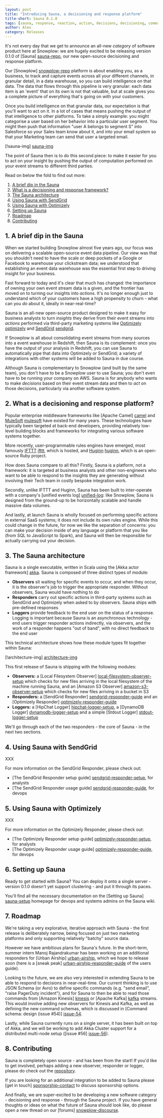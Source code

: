 ```yaml
---
layout: post
title: "Introducing Sauna, a decisioning and response platform"
title-short: Sauna 0.1.0
tags: [sauna, response, reaction, action, decisions, decisioning, commands, snowplow]
author: Alex
category: Releases
---
```


It's not every day that we get to announce an all-new *category* of software product here at Snowplow: we are hugely excited to be releasing version 0.1.0 of [Sauna] [sauna-repo], our new open-source decisioning and response platform.

Our [Snowplow] [snowplow-repo] platform is about enabling you, as a business, to track and capture events across all your different channels, in granular detail, in a data warehouse, so you can build intelligence on that data. The data that flows through this pipeline is very granular: each data item is an 'event' that on its own is not that valuable, but at scale gives you a complete picture of everything that's going on with your customers.

Once you build intelligence on that granular data, our expectation is that you'll want to act on it. In a lot of cases that means pushing the output of that intelligence to other platforms. To take a simply example: you might categorise a user based on her behavior into a particular user segment. You might then push that information "user A belongs to segment S" into Salesforce so your Sales team know about it, and into your email system so that your Marketing team can send that user a targeted email.

[!sauna-img] [sauna-img]

The point of Sauna then is to do this second piece: to make it easier for you to act on your insight by pushing the output of computation performed on your event streams to different third parties.

Read on below the fold to find out more:

1. [A brief dip in the Sauna](/blog/2016/09/18/introducing-sauna-a-decisioning-and-response-platform#intro)
2. [What is a decisioning and response framework?](/blog/2016/09/18/introducing-sauna-a-decisioning-and-response-platform#what-and-why)
3. [The Sauna architecture](/blog/2016/09/18/introducing-sauna-a-decisioning-and-response-platform#architecture)
4. [Using Sauna with SendGrid](/blog/2016/09/18/introducing-sauna-a-decisioning-and-response-platform#sendgrid)
5. [Using Sauna with Optimizely](/blog/2016/09/18/introducing-sauna-a-decisioning-and-response-platform#optimizely)
6. [Setting up Sauna](/blog/2016/09/18/introducing-sauna-a-decisioning-and-response-platform#setup)
7. [Roadmap](/blog/2016/09/18/introducing-sauna-a-decisioning-and-response-platform#roadmap)
8. [Contributing](/blog/2016/09/18/introducing-sauna-a-decisioning-and-response-platform#contributing)

<!--more-->

<h2 id="intro">1. A brief dip in the Sauna</h2>

When we started building Snowplow almost five years ago, our focus was on delivering a scalable open-source event data pipeline. Our view was that you shouldn't need to have the scale or deep pockets of a Google or Facebook to warehouse your clickstream data; we understood that establishing an event data warehouse was the essential first step to driving insight for your business.

Fast forward to today and it's clear that much has changed: the importance of owning your own event stream data is a given, and the frontier has moved on to turning our insights into *actions*. It's no longer enough just to understand which of your customers have a high propensity to churn - what can you *do* about it, ideally in near-real-time?

Sauna is an all-new open-source product designed to make it easy for business analysts to turn *insights* they derive from their event streams into *actions* performed via third-party marketing systems like [Optimizely] [optimizely] and [SendGrid] [sendgrid].

If Snowplow is all about consolidating event streams from many sources into a event warehouse in Redshift, then Sauna is its complement: once you have the output of your analysis in Redshift, you can use Sauna to automatically pipe that data into Optimizely or SendGrid; a variety of integrations with other systems will be added to Sauna in due course.

Although Sauna is complementary to Snowplow (and built by the same team), you don't have to be a Snowplow user to use Sauna; you don't even have to be running your company on AWS. Sauna is for anybody who wants to make *decisions* based on their event stream data and then to *act* on those decisions, particularly via another software system.

<h2 id="what-and-why">2. What is a decisioning and response platform?</h2>

Popular enterprise middleware frameworks like [Apache Camel] [camel] and [MuleSoft] [mulesoft] have existed for many years. These technologies have typically been targeted at back-end developers, providing relatively low-level building blocks and frameworks for integrating various software systems together.

More recently, user-programmable rules engines have emerged, most famously [IFTTT] [ifttt], which is hosted, and [Huginn] [huginn], which is an open-source Ruby project.

How does Sauna compare to all this? Firstly, Sauna is a platform, not a framework: it is targeted at business analysts and other non-engineers who want to be able to respond to the insights they are generating without involving their Tech team in costly bespoke integration work.

Secondly, unlike IFTTT and Huginn, Sauna has been built to inter-operate with a company's [unified events log] [unified-log]: like Snowplow, Sauna is designed from the ground-up to be horizontally scalable and handle massive data volumes.

And lastly, at launch Sauna is wholly focused on performing specific actions in external SaaS systems; it does not include its own rules engine. While this could change in the future, for now we like the separation of concerns: you can make your decision inside of any language or platform that you like (from SQL to JavaScript to Spark), and Sauna will then be responsible for actually carrying out your decision.

<h2 id="architecture">3. The Sauna architecture</h2>

Sauna is a single executable, written in Scala using the [Akka actor framework] [akka]. Sauna is composed of three distinct types of module:

* **Observers** sit waiting for specific events to occur, and when they occur, it is the observer's job to trigger the appropriate responder. Without observers, Sauna would have nothing to do
* **Responders** carry out specific actions in third-party systems such as SendGrid and Optimizely when asked to by observers. Sauna ships with pre-defined responses
* **Loggers** provide feedback to the end user on the status of a response. Logging is important because Sauna is an asynchronous technology - end users trigger responder actions indirectly, via observers, and the work of a responder happens "out of band", with no direct feedback to the end user

This technical architecture shows how these module types fit together within Sauna:

[!architecture-img] [architecture-img]

This first release of Sauna is shipping with the following modules:

* **Observers:** a [Local Filesystem Observer] [local-filesystem-observer-setup] which checks for new files arriving in the local filesystem of the machine running Sauna, and an [Amazon S3 Observer] [amazon-s3-observer-setup] which checks for new files arriving in a bucket in S3
* **Responders:** a [SendGrid Responder] [sendgrid-responder-guide] and an [Optimizely Responder] [optimizely-responder-guide]
* **Loggers:** a [HipChat Logger] [hipchat-logger-setup], a [DynamoDB Logger] [dynamodb-logger-setup] and a simple [Stdout Logger] [stdout-logger-setup]

We'll go through each of the two responders - the core of Sauna - in the next two sections.

<h2 id="sendgrid">4. Using Sauna with SendGrid</h2>

XXX

For more information on the SendGrid Responder, please check out:

* [The SendGrid Responder setup guide] [sendgrid-responder-setup], for analysts
* [The SendGrid Responder usage guide] [sendgrid-responder-guide], for devops

<h2 id="optimizely">5. Using Sauna with Optimizely</h2>

XXX

For more information on the Optimizely Responder, please check out:

* [The Optimizely Responder setup guide] [optimizely-responder-setup], for analysts
* [The Optimizely Responder usage guide] [optimizely-responder-guide], for devops

<h2 id="setup">6. Setting up Sauna</h2>

Ready to get started with Sauna? You can deploy it onto a single server - version 0.1.0 doesn't yet support clustering - and put it through its paces.

You'll find all the necessary documentation on the [Setting up Sauna] [sauna-setup] homepage for devops and systems admins on the Sauna wiki.

<h2 id="roadmap">7. Roadmap</h2>

We're taking a very explorative, iterative approach with Sauna - the first release is deliberately narrow, being focused on just two marketing platforms and only supporting relatively "batchy" source data.

However we have ambitious plans for Sauna's future. In the short-term, summer intern Manoj Rajandrakumar has been working on an additional responders for [Urban Airship] [urban-airship], which we hope to release soon (here is a [sneak peak] [urban-airship-responder-guide] of the users guide).

Looking to the future, we are also very interested in extending Sauna to be able to respond to decisions in near-real-time. Our current thinking is to use JSON Schema (or Avro) to define specific commands (e.g. "send email", "raise PagerDuty incident"), and for Sauna to then be able to read those commands from [Amazon Kinesis] [kinesis] or [Apache Kafka] [kafka] streams. This would involve adding new observers for Kinesis and Kafka, as well as defining the new command schemas, which is discussed in [Command schema: design (issue #54)] [issue-54].

Lastly, while Sauna currently runs on a single server, it has been built on top of Akka, and we will be working to add Akka Cluster support for a distributed multi-node setup ([issue #56] [issue-56]). 

<h2 id="contributing">8. Contributing</h2>

Sauna is completely open source - and has been from the start! If you'd like to get involved, perhaps adding a new observer, responder or logger, please do check out the [repository][sauna-repo].

If you are looking for an additional integration to be added to Sauna please [get in touch] [sponsorship-contact] to discuss sponsorship options.

And finally, we are super-excited to be developing a new software category - decisioning and response - through the Sauna project. If you have general thoughts or ideas on what the future of Sauna should look like, do please open a new thread on our [forums] [snowplow-discourse].

[sauna-repo]: https://github.com/snowplow/sauna
[snowplow-repo]: https://github.com/snowplow/snowplow

[sauna-img]: /assets/img/blog/2016/09/data-intelligence-action.jpg
[architecture-img]: /assets/img/blog/2016/09/sauna-architecture.png

[akka]: http://akka.io/
[kinesis]: https://aws.amazon.com/kinesis/streams/
[kafka]: http://kafka.apache.org/

[sendgrid]: https://sendgrid.com/
[urban-airship]: https://www.urbanairship.com/
[optimizely]: https://www.optimizely.com/

[sendgrid-responder-setup]: https://github.com/snowplow/sauna/wiki/SendGrid-Responder-setup-guide
[optimizely-responder-setup]: https://github.com/snowplow/sauna/wiki/Optimizely-Responder-setup-guide

[sauna-setup]: https://github.com/snowplow/sauna/wiki/Setting%20up%20Sauna
[local-filesystem-observer-setup]: https://github.com/snowplow/sauna/wiki/Local-Filesystem-Observer-setup-guide
[amazon-s3-observer-setup]: https://github.com/snowplow/sauna/wiki/Amazon-S3-Observer-setup-guide

[hipchat-logger-setup]: https://github.com/snowplow/sauna/wiki/HipChat-Logger-setup-guide
[dynamodb-logger-setup]: https://github.com/snowplow/sauna/wiki/DynamoDB-Logger-setup-guide
[stdout-logger-setup]: https://github.com/snowplow/sauna/wiki/Stdout-Logger-setup-guide

[sendgrid-responder-guide]: https://github.com/snowplow/sauna/wiki/SendGrid-Responder-user-guide
[optimizely-responder-guide]: https://github.com/snowplow/sauna/wiki/Optimizely-Responder-user-guide
[urban-airship-responder-guide]: https://github.com/snowplow/sauna/wiki/Urban-Airship-Responder-user-guide

[issue-54]: https://github.com/snowplow/sauna/issues/54
[issue-56]: https://github.com/snowplow/sauna/issues/56

[unified-log]: https://www.manning.com/books/unified-log-processing

[camel]: http://camel.apache.org/
[mulesoft]: https://www.mulesoft.com/
[ifttt]: https://ifttt.com/
[huginn]: https://github.com/cantino/huginn

[sponsorship-contact]: mailto:contact@snowplowanalytics.com
[snowplow-discourse]: http://discourse.snowplowanalytics.com/
